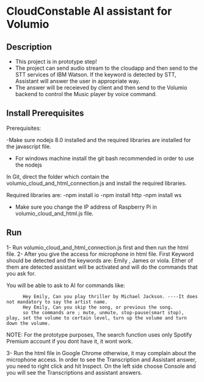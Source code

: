 # CloudConstable AI assistant for Volumio

## Description
- This project is in prototype step!
- The project can send audio stream to the cloudapp and then send to the STT services of IBM Watson. If the keyword is detected by STT, Assistant will answer the user in appropriate way.
- The answer will be receieved by client and then send to the Volumio backend to control the Music player by voice command.

## Install Prerequisites

Prerequisites:

-Make sure nodejs 8.0 installed and the required libraries are installed for the javascript file.
- For windows machine install the git bash recommended in order to use the nodejs

In Git, direct the folder which contain the volumio_cloud_and_html_connection.js
and install the required libraries.

Required libraries are: -npm install io
                        -npm install http
                        -npm install ws

- Make sure you change the IP address of Raspberry Pi in volumio_cloud_and_html.js file.


## Run

1- Run volumio_cloud_and_html_connection.js first and then run the html file.
2- After you give the access for microphone in html file.  First Keyword should be detected and the keywords are: Emily , James or viola. Either of them are detected assistant will be activated and will do the commands that you ask for. 

You will be able to ask to AI for commands like:
   

          Hey Emily, Can you play thriller by Michael Jackson. ----It does not mandatory to say the artist name.
          Hey Emily, Can you skip the song, or previous the song.
          so the commands are ; mute, unmute, stop-pause(smart stop), play, set the volume to certain level, turn up the volume and turn down the volume.

   NOTE:   For the prototype purposes, The search function uses  only Spotify Premium account if you dont have it, it wont work.

3- Run the html file in Google Chrome otherwise, it may complain about the microphone access. In order to see the Transcription and Assistant answer, you need to right click and hit Inspect. On the left side choose Console and you will see the Transcriptions and assistant answers.


